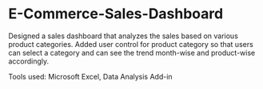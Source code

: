 # E-Commerce-Sales-Dashboard


Designed a sales dashboard that analyzes the sales based on various product categories.
Added user control for product category so that users can select a category and can see the trend month-wise and product-wise accordingly.


Tools used: Microsoft Excel, Data Analysis Add-in
